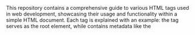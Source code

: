 <!--HTML Tags Explained--!>

This repository contains a comprehensive guide to various HTML tags used in web development, showcasing
their usage and functionality within a simple HTML document. Each tag is explained with
an example: the <html> tag serves as the root element, while <head> contains metadata like the 
<title>, which appears in the browser tab. The <body> houses the main content, including headings 
(<h1> to <h6>),  paragraphs (<p>), and links (<a>). Other important tags include <img> for images,
<ul> and <ol> for lists,<div> for block-level grouping, and <span> for inline styling. Forms are created 
using <form>, <input>, <textarea>, and <button>, while tables utilize <table>, <tr>, <td>, and <th>. Additional 
tags like <blockquote>, <strong>, and <em> provide semantic meaning, and <br> and <hr> offer formatting options. 
Meta tags like <meta> and links to stylesheets with <link> enhance the document, while <script> allows for JavaScript
integration, and <iframe> enables embedding other HTML pages.


<!-- Mini Portfolio Explanation--!>
This HTML document serves as a personal portfolio showcasing my background, projects, and skills as a third-year computer science engineering student. 
- Document Structure

  - <!DOCTYPE html>: Declares the document as an HTML5 document.
  - <html lang="en">: The root element of the HTML document, specifying English as the language.
  - <head>: Contains metadata about the document, including:
  - <meta charset="UTF-8">: Sets the character encoding for the document.
  - <meta name="viewport" content="width=device-width, initial-scale=1.0">: Ensures proper rendering on different devices.
  - <title>: Sets the title of the page as "Portfolio".

<!--Body Content--!>

  - <header>: Contains introductory content:
  - Displays a profile image with a specified width.
  - Includes a summary of my education, skills, and passion for web development.

- <main>: The main content area featuring:
  - Education Section: Lists degrees, GPA, and relevant coursework.
  - Skills Section: Details programming languages and technologies I am proficient in.
  - Projects Section: Highlights key projects, such as:
    - Calculator Generator Project: A basic calculator using Tkinter.
    - Book Store Management System: A command-line system for managing books.
    - Ladder and Snake Game: A simple implementation of the classic board game.

  -Social Media Links: Contains links to my LinkedIn, GitHub, and email with corresponding images.

- Certifications Section: Lists various online certifications in machine learning and AI, each with a link to the verification.

<!-- Footer--!>

- The document includes multiple `<hr>` tags to visually separate sections and enhance readability.

<!--Additional Notes--!>

- The use of semantic tags like `<header>`, `<main>`, and `<section>` improves the document's structure and accessibility.
- Inline styles and structure have been kept simple for clarity, allowing for easy customization and updates.

